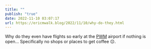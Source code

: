 ```yaml
---
title: ""
publish: "true"
date: 2022-11-10 03:07:17
url: https://ericmwalk.blog/2022/11/10/why-do-they.html
---
```


Why do they even have flights so early at the [PWM](https://en.m.wikipedia.org/wiki/Portland_International_Jetport) airport if nothing is open… Specifically no shops or places to get coffee 😔.